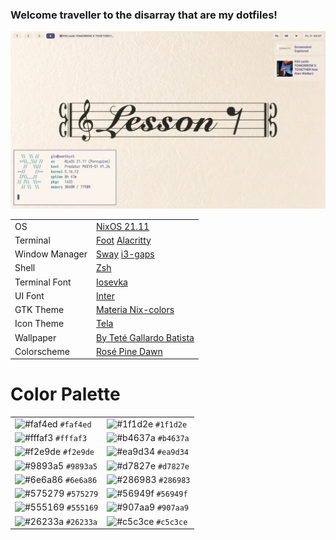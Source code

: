 ### Welcome traveller to the disarray that are my dotfiles!

![My rice!](./assets/rice.png "My rice!")

|                     |                                                                                                               |
| ------------------- | ------------------------------------------------------------------------------------------------------------- |
| OS                  | [NixOS 21.11](https://nixos.org/)                                                                                   |
| Terminal            | [Foot](https://codeberg.org/dnkl/foot) [Alacritty](https://github.com/alacritty/alacritty)                    |
| Window Manager      | [Sway](https://github.com/swaywm/sway/) [i3-gaps](https://github.com/Airblader/i3)                            |
| Shell               | [Zsh](https://www.zsh.org/)                                                                                   |
| Terminal Font       | [Iosevka](https://github.com/be5invis/Iosevka)                                                                |
| UI Font             | [Inter](https://github.com/rsms/inter)                                                                        | 
| GTK Theme           | [Materia Nix-colors](https://github.com/lassekongo83/plano-theme)                                             |
| Icon Theme          | [Tela](https://github.com/vinceliuice/Tela-icon-theme)                                                        |
| Wallpaper           | [By Teté Gallardo Batista](https://unsplash.com/photos/-wwRgAQxOgw)                                           |
| Colorscheme         | [Rosé Pine Dawn](https://github.com/rose-pine/)                                                               |

# Color Palette
|                                                                           |                                                                                              |
|---------------------------------------------------------------------------|----------------------------------------------------------------------------------------------|
| ![#faf4ed](https://via.placeholder.com/15/faf4ed/000000?text=+) `#faf4ed` | ![#1f1d2e](https://via.placeholder.com/15/1f1d2e/000000?text=+) `#1f1d2e`  |
| ![#fffaf3](https://via.placeholder.com/15/fffaf3/000000?text=+) `#fffaf3` | ![#b4637a](https://via.placeholder.com/15/b4637a/000000?text=+) `#b4637a`  |
| ![#f2e9de](https://via.placeholder.com/15/f2e9de/000000?text=+) `#f2e9de` | ![#ea9d34](https://via.placeholder.com/15/ea9d34/000000?text=+) `#ea9d34`  |
| ![#9893a5](https://via.placeholder.com/15/9893a5/000000?text=+) `#9893a5` | ![#d7827e](https://via.placeholder.com/15/d7827e/000000?text=+) `#d7827e`  |
| ![#6e6a86](https://via.placeholder.com/15/6e6a86/000000?text=+) `#6e6a86` | ![#286983](https://via.placeholder.com/15/286983/000000?text=+) `#286983`  |
| ![#575279](https://via.placeholder.com/15/575279/000000?text=+) `#575279` | ![#56949f](https://via.placeholder.com/15/56949f/000000?text=+) `#56949f`  |
| ![#555169](https://via.placeholder.com/15/555169/000000?text=+) `#555169` | ![#907aa9](https://via.placeholder.com/15/907aa9/000000?text=+) `#907aa9`  |
| ![#26233a](https://via.placeholder.com/15/26233a/000000?text=+) `#26233a` | ![#c5c3ce](https://via.placeholder.com/15/c5c3ce/000000?text=+) `#c5c3ce`  |

